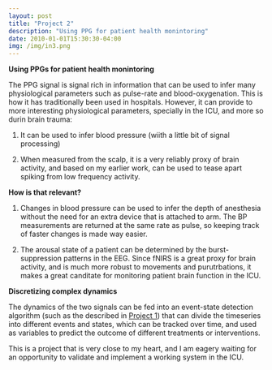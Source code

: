 ```yaml
---
layout: post
title: "Project 2"
description: "Using PPG for patient health monintoring"
date: 2010-01-01T15:30:30-04:00
img: /img/in3.png
---
```


**Using PPGs for patient health monintoring**

The PPG signal is signal rich in information that can be used to infer many physiological parameters such as pulse-rate and blood-oxygenation.
This is how it has traditionally been used in hospitals. However, it can provide to more interesting physiological parameters, specially in the ICU, and more so durin brain trauma:

1. It can be used to infer blood pressure (wiith a little bit of signal processing)

2. When measured from the scalp, it is a very reliably proxy of brain activity, and based on my earlier work, can be used to tease apart spiking from low frequency activity.

**How is that relevant?**

1. Changes in blood pressure can be used to infer the depth of anesthesia without the need for an extra device that is attached to arm. The BP measurements are returned at the same rate as pulse, so keeping track of faster changes is made way easier.

2. The arousal state of a patient can be determined by the burst-suppression patterns in the EEG. Since fNIRS is a great proxy for brain activity, and is much more robust to movements and purutrbations, it makes a great canditate for monitoring patient brain function in the ICU.

<b>
Discretizing complex dynamics
</b>

The dynamics of the two signals can be fed into an event-state detection algorithm (such as the described in [Project 1](/portfolio/05_event-state-detection)) that can divide the timeseries into different events and states, which can be tracked over time, and used as variables to predict the outcome of different treatments or interventions.

This is a project that is very close to my heart, and I am eagery waiting for an opportunity to validate and implement a working system in the ICU.
